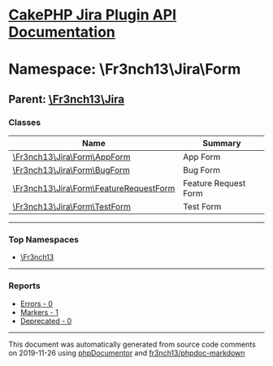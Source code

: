 # [CakePHP Jira Plugin API Documentation](../home.md)

# Namespace: \Fr3nch13\Jira\Form
## Parent: [\Fr3nch13\Jira](../namespaces/Fr3nch13.Jira.md)
### Classes
| Name | Summary |
| ---- | ------- |
| [\Fr3nch13\Jira\Form\AppForm](../classes/Fr3nch13.Jira.Form.AppForm.md) | App Form |
| [\Fr3nch13\Jira\Form\BugForm](../classes/Fr3nch13.Jira.Form.BugForm.md) | Bug Form |
| [\Fr3nch13\Jira\Form\FeatureRequestForm](../classes/Fr3nch13.Jira.Form.FeatureRequestForm.md) | Feature Request Form |
| [\Fr3nch13\Jira\Form\TestForm](../classes/Fr3nch13.Jira.Form.TestForm.md) | Test Form |

---

### Top Namespaces

* [\Fr3nch13](../namespaces/Fr3nch13.html.md)

---

### Reports
* [Errors - 0](../reports/errors.md)
* [Markers - 1](../reports/markers.md)
* [Deprecated - 0](../reports/deprecated.md)

---

This document was automatically generated from source code comments on 2019-11-26 using [phpDocumentor](http://www.phpdoc.org/) and [fr3nch13/phpdoc-markdown](https://github.com/fr3nch13/phpdoc-markdown)

